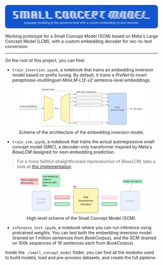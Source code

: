 <div align="center">
    <img src="resources/repo-logo.png" alt="repo-logo">
</div>

Working prototype for a Small Concept Model (SCM) based on Meta's Large Concept Model (LCM), with a custom embedding decoder for vec-to-text conversion.

---

On the root of this project, you can find:
* `train_inversion.ipynb`, a notebook that trains an embedding inversion model based on prefix tuning. By default, it trains a _PreNet_ to invert _paraphrase-multilingual-MiniLM-L12-v2_ sentence-level embeddings.

<figure align="center">
    <img src="resources/prenet.png" alt="Example Image">
    <figcaption>Scheme of the architecture of the embedding inversion model.</figcaption>
</figure>

* `train_scm.ipynb`, a notebook that trains the actual autoregressive small concept model (SMC), a decoder-only transformer inspired by Meta's _BaseLCM_ designed for next-embedding prediction.
> For a more faithful straightforward repreoduction of _BaseLCM_, take a look at [this implementation](https://www.youtube.com/watch?v=2ZLd0uZvwbU).

<figure align="center">
    <img src="resources/scm.png" alt="Example Image">
    <figcaption>High-level scheme of the Small Concept Model (SCM).</figcaption>
</figure>

* `inference_test.ipynb`, a notebook where you can run inference using pretrained weights. You can test both the embedding inversion model (trained on 1 million sentences from _BookCorpus_), and the SCM (trained on 100k sequences of 16 sentences each from _BookCorpus_).

Inside the `./small_concept_model` folder, you can find all the modules used to build models, load and pre-process datasets, and create the full pipleine.